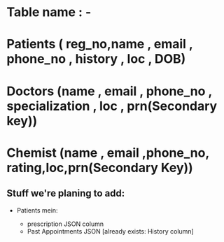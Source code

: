 # Table name : -

# Patients ( reg_no,name , email , phone_no , history , loc , DOB)

# Doctors (name , email , phone_no , specialization , loc , prn(Secondary key))

# Chemist (name , email ,phone_no, rating,loc,prn(Secondary Key))

## Stuff we're planing to add:

- Patients mein:

  - prescription JSON column
  - Past Appointments JSON [already exists: History column]
